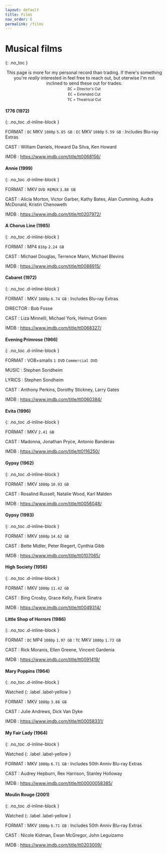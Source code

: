 ```yaml
---
layout: default
title: Films
nav_order: 6
permalink: /films
---
```


# Musical films
{: .no_toc }

<center>This page is more for my personal record than trading. If there's something you're <em>really</em> interested in feel free to reach out, but oterwise I'm not inclined to send these out for trades.</center>

<center><code>DC</code> <small>= Director's Cut</small></center>

<center><code>EC</code> <small>= Extended Cut</small></center>

<center><code>TC</code> <small>= Theatrical Cut</small></center>

#### 1776 (1972)
{: .no_toc .d-inline-block }

FORMAT
: `DC` MKV `1080p` `5.85 GB`
: `EC` MKV `1080p` `5.59 GB`
: Includes Blu-ray Extras

CAST
: William Daniels, Howard Da Silva, Ken Howard

IMDB
: <https://www.imdb.com/title/tt0068156/>

#### Annie (1999)
{: .no_toc .d-inline-block }

FORMAT
: MKV `DVD REMUX` `3.88 GB`

CAST
: Alicia Morton, Victor Garber, Kathy Bates, Alan Cumming, Audra McDonald, Kristin Chenoweth 

IMDB
: <https://www.imdb.com/title/tt0207972/>

#### A Chorus Line (1985)
{: .no_toc .d-inline-block }

FORMAT
: MP4 `816p` `2.24 GB`

CAST
: Michael Douglas, Terrence Mann, Michael Blevins

IMDB
: <https://www.imdb.com/title/tt0088915/>

#### Cabaret (1972)
{: .no_toc .d-inline-block }

FORMAT
: MKV `1080p` `6.74 GB`
: Includes Blu-ray Extras

DIRECTOR
: Bob Fosse

CAST
: Liza Minnelli, Michael York, Helmut Griem

IMDB
: <https://www.imdb.com/title/tt0068327/>

#### Evening Primrose (1966)
{: .no_toc .d-inline-block }

FORMAT
: VOB+smalls `1 DVD` `Commercial DVD`

MUSIC
: Stephen Sondheim

LYRICS
: Stephen Sondheim

CAST
: Anthony Perkins, Dorothy Stickney, Larry Gates

IMDB
: <https://www.imdb.com/title/tt0060384/>

#### Evita (1996)
{: .no_toc .d-inline-block }

FORMAT
: MKV `2.41 GB`

CAST
: Madonna, Jonathan Pryce, Antonio Banderas

IMDB
: <https://www.imdb.com/title/tt0116250/>

#### Gypsy (1962)
{: .no_toc .d-inline-block }

FORMAT
: MKV `1080p` `10.93 GB`

CAST
: Rosalind Russell, Natalie Wood, Karl Malden

IMDB
: <https://www.imdb.com/title/tt0056048/>

#### Gypsy (1993)
{: .no_toc .d-inline-block }

FORMAT
: MKV `1080p` `14.62 GB`

CAST
: Bette Midler, Peter Riegert, Cynthia Gibb

IMDB
: <https://www.imdb.com/title/tt0107065/>

#### High Society (1956)
{: .no_toc .d-inline-block }

FORMAT
: MKV `1080p` `11.42 GB`

CAST
: Bing Crosby, Grace Kelly, Frank Sinatra

IMDB
: <https://www.imdb.com/title/tt0049314/>

#### Little Shop of Horrors (1986)
{: .no_toc .d-inline-block }

FORMAT
: `DC` MP4 `1080p` `1.97 GB`
: `TC` MKV `1080p` `1.73 GB`

CAST
: Rick Moranis, Ellen Greene, Vincent Gardenia

IMDB
: <https://www.imdb.com/title/tt0091419/>

#### Mary Poppins (1964)
{: .no_toc .d-inline-block }

Watched
{: .label .label-yellow }

FORMAT
: MKV `1080p` `3.88 GB`

CAST
: Julie Andrews, Dick Van Dyke

IMDB
: <https://www.imdb.com/title/tt00058331/>

#### My Fair Lady (1964)
{: .no_toc .d-inline-block }

Watched
{: .label .label-yellow }

FORMAT
: MKV `1080p` `6.71 GB`
: Includes 50th Anniv Blu-ray Extras

CAST
: Audrey Hepburn, Rex Harrison, Stanley Holloway

IMDB
: <https://www.imdb.com/title/tt00000058385/>

#### Moulin Rouge (2001)
{: .no_toc .d-inline-block }

Watched
{: .label .label-yellow }

FORMAT
: MKV `1080p` `6.71 GB`
: Includes 50th Anniv Blu-ray Extras

CAST
: Nicole Kidman, Ewan McGregor, John Leguizamo

IMDB
: <https://www.imdb.com/title/tt0203009/>
